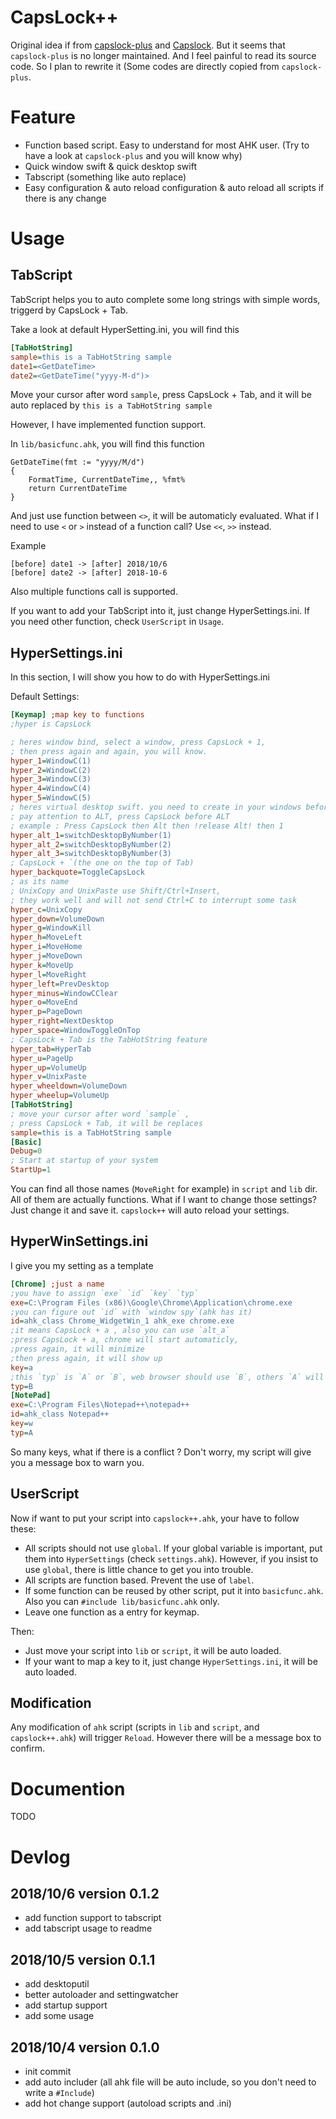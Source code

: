 # CapsLock++
Original idea if from [capslock-plus](https://github.com/wo52616111/capslock-plus) and [Capslock](https://github.com/Vonng/Capslock). But it seems that `capslock-plus` is no longer maintained. And I feel painful to read its source code. So I plan to rewrite it (Some codes are directly copied from `capslock-plus`. 
# Feature
- Function based script. Easy to understand for most AHK user. (Try to have a look at `capslock-plus` and you will know why)
- Quick window swift & quick desktop swift
- Tabscript (something like auto replace)
- Easy configuration & auto reload configuration & auto reload all scripts if there is any change
# Usage
## TabScript
TabScript helps you to auto complete some long strings with simple words, triggerd by CapsLock + Tab.

Take a look at default HyperSetting.ini, you will find this
```ini
[TabHotString]
sample=this is a TabHotString sample
date1=<GetDateTime>
date2=<GetDateTime("yyyy-M-d")>
```
Move your cursor after word `sample`, press CapsLock + Tab, and it will be auto replaced by `this is a TabHotString sample`

However, I have implemented function support.

In `lib/basicfunc.ahk`, you will find this function
```ahk
GetDateTime(fmt := "yyyy/M/d")
{
    FormatTime, CurrentDateTime,, %fmt%
    return CurrentDateTime
}
```

And just use function between `<>`, it will be automaticly evaluated. What if I need to use `<` or `>` instead of a function call? Use `<<`, `>>` instead. 

Example
```
[before] date1 -> [after] 2018/10/6
[before] date2 -> [after] 2018-10-6
```
Also multiple functions call is supported.

If you want to add your TabScript into it, just change HyperSettings.ini. If you need other function, check `UserScript` in `Usage`.

## HyperSettings.ini
In this section, I will show you how to do with HyperSettings.ini

Default Settings:
```ini
[Keymap] ;map key to functions
;hyper is CapsLock

; heres window bind, select a window, press CapsLock + 1, 
; then press again and again, you will know.
hyper_1=WindowC(1)
hyper_2=WindowC(2)
hyper_3=WindowC(3)
hyper_4=WindowC(4)
hyper_5=WindowC(5)
; heres virtual desktop swift. you need to create in your windows before you use
; pay attention to ALT, press CapsLock before ALT
; example : Press CapsLock then Alt then !release Alt! then 1
hyper_alt_1=switchDesktopByNumber(1)
hyper_alt_2=switchDesktopByNumber(2)
hyper_alt_3=switchDesktopByNumber(3)
; CapsLock + `(the one on the top of Tab)
hyper_backquote=ToggleCapsLock
; as its name
; UnixCopy and UnixPaste use Shift/Ctrl+Insert,
; they work well and will not send Ctrl+C to interrupt some task
hyper_c=UnixCopy
hyper_down=VolumeDown
hyper_g=WindowKill
hyper_h=MoveLeft
hyper_i=MoveHome
hyper_j=MoveDown
hyper_k=MoveUp
hyper_l=MoveRight
hyper_left=PrevDesktop
hyper_minus=WindowCClear
hyper_o=MoveEnd
hyper_p=PageDown
hyper_right=NextDesktop
hyper_space=WindowToggleOnTop
; CapsLock + Tab is the TabHotString feature
hyper_tab=HyperTab
hyper_u=PageUp
hyper_up=VolumeUp
hyper_v=UnixPaste
hyper_wheeldown=VolumeDown
hyper_wheelup=VolumeUp
[TabHotString]
; move your cursor after word `sample` , 
; press CapsLock + Tab, it will be replaces
sample=this is a TabHotString sample
[Basic]
Debug=0
; Start at startup of your system
StartUp=1

```
You can find all those names (`MoveRight` for example) in `script` and `lib` dir. All of them are actually functions. What if I want to change those settings? Just change it and save it. `capslock++` will auto reload your settings.
## HyperWinSettings.ini
I give you my setting as a template
```ini
[Chrome] ;just a name
;you have to assign `exe` `id` `key` `typ`
exe=C:\Program Files (x86)\Google\Chrome\Application\chrome.exe
;you can figure out `id` with `window spy`(ahk has it)
id=ahk_class Chrome_WidgetWin_1 ahk_exe chrome.exe
;it means CapsLock + a , also you can use `alt_a`
;press CapsLock + a, chrome will start automaticly, 
;press again, it will minimize
;then press again, it will show up
key=a
;this `typ` is `A` or `B`, web browser should use `B`, others `A` will suit.
typ=B
[NotePad]
exe=C:\Program Files\Notepad++\notepad++
id=ahk_class Notepad++
key=w
typ=A
```
So many keys, what if there is a conflict ? Don't worry, my script will give you a message box to warn you.
## UserScript
Now if want to put your script into `capslock++.ahk`, your have to follow these:
- All scripts should not use `global`. If your global variable is important, put them into `HyperSettings` (check `settings.ahk`). However, if you insist to use `global`, there is little chance to get you into trouble.
- All scripts are function based. Prevent the use of `label`.
- If some function can be reused by other script, put it into `basicfunc.ahk`. Also you can `#include lib/basicfunc.ahk` only.
- Leave one function as a entry for keymap.

Then:
- Just move your script into `lib` or `script`, it will be auto loaded.
- If your want to map a key to it, just change `HyperSettings.ini`, it will be auto loaded.

## Modification
Any modification of `ahk` script (scripts in `lib` and `script`, and `capslock++.ahk`) will trigger `Reload`. However there will be a message box to confirm.
# Documention
TODO

# Devlog
## 2018/10/6 version 0.1.2
- add function support to tabscript
- add tabscript usage to readme
## 2018/10/5 version 0.1.1
- add desktoputil
- better autoloader and settingwatcher
- add startup support
- add some usage
## 2018/10/4 version 0.1.0
- init commit
- add auto includer (all ahk file will be auto include, so you don't need to write a `#Include`)
- add hot change support (autoload scripts and .ini)